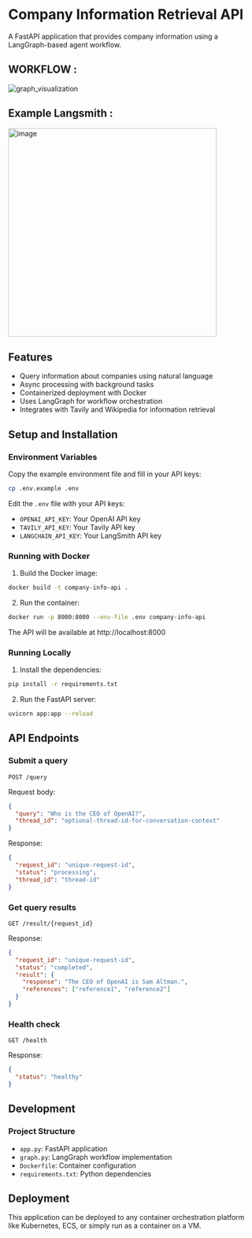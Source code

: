 # Company Information Retrieval API

A FastAPI application that provides company information using a LangGraph-based agent workflow.

## WORKFLOW :

![graph_visualization](https://github.com/user-attachments/assets/1e7fb345-564d-44f3-a042-499a5e887075)

## Example Langsmith :

<img width="423" alt="image" src="https://github.com/user-attachments/assets/7e0c03e6-1c4b-4e0e-92f6-1e26315a5d20" />

## Features

- Query information about companies using natural language
- Async processing with background tasks
- Containerized deployment with Docker
- Uses LangGraph for workflow orchestration
- Integrates with Tavily and Wikipedia for information retrieval

## Setup and Installation

### Environment Variables

Copy the example environment file and fill in your API keys:

```bash
cp .env.example .env
```

Edit the `.env` file with your API keys:
- `OPENAI_API_KEY`: Your OpenAI API key
- `TAVILY_API_KEY`: Your Tavily API key
- `LANGCHAIN_API_KEY`: Your LangSmith API key

### Running with Docker

1. Build the Docker image:

```bash
docker build -t company-info-api .
```

2. Run the container:

```bash
docker run -p 8000:8000 --env-file .env company-info-api
```

The API will be available at http://localhost:8000

### Running Locally

1. Install the dependencies:

```bash
pip install -r requirements.txt
```

2. Run the FastAPI server:

```bash
uvicorn app:app --reload
```

## API Endpoints

### Submit a query
`POST /query`

Request body:
```json
{
  "query": "Who is the CEO of OpenAI?",
  "thread_id": "optional-thread-id-for-conversation-context"
}
```

Response:
```json
{
  "request_id": "unique-request-id",
  "status": "processing",
  "thread_id": "thread-id"
}
```

### Get query results
`GET /result/{request_id}`

Response:
```json
{
  "request_id": "unique-request-id",
  "status": "completed",
  "result": {
    "response": "The CEO of OpenAI is Sam Altman.",
    "references": ["reference1", "reference2"]
  }
}
```

### Health check
`GET /health`

Response:
```json
{
  "status": "healthy"
}
```

## Development

### Project Structure

- `app.py`: FastAPI application
- `graph.py`: LangGraph workflow implementation
- `Dockerfile`: Container configuration
- `requirements.txt`: Python dependencies

## Deployment

This application can be deployed to any container orchestration platform like Kubernetes, ECS, or simply run as a container on a VM. 
